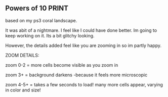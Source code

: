 ## Powers of 10 PRINT

based on my ps3 coral landscape. 

It was abit of a nightmare. I feel like I could have done better. Im going to keep working on it. 
Its a bit glitchy looking. 

However, the details added feel like you are zooming in so im partly happy.


ZOOM DETAILS:

zoom 0-2 = more cells become visible as you zoom in

zoom 3+ = background darkens -because it feels more microscopic 

zoom 4-5+ = takes a few seconds to load! many more cells appear, varying in color and size!   
